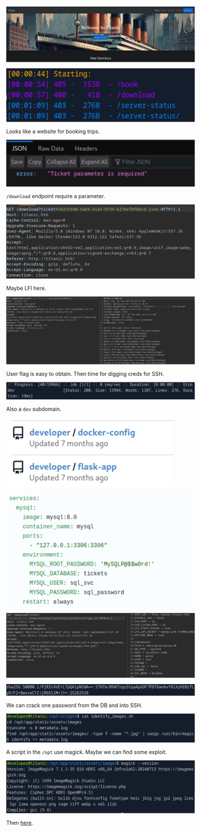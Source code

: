![image-20250216135838288](./assets/image-20250216135838288.png)

![image-20250216140207977](./assets/image-20250216140207977.png)

Looks like a website for booking trips.

![image-20250216140306079](./assets/image-20250216140306079.png)

`/download` endpoint require a parameter.

![image-20250216140446807](./assets/image-20250216140446807.png)

Maybe LFI here.

![image-20250216140613379](./assets/image-20250216140613379.png)

User flag is easy to obtain. Then time for digging creds for SSH.

![image-20250216141159756](./assets/image-20250216141159756.png)

Also a `dev` subdomain.

![image-20250216141245679](./assets/image-20250216141245679.png)

![image-20250216141312435](./assets/image-20250216141312435.png)

![image-20250216141726226](./assets/image-20250216141726226.png)

![image-20250216142152921](./assets/image-20250216142152921.png)

We can crack one password from the DB and into SSH.

![image-20250216142743600](./assets/image-20250216142743600.png)

A script in the `/opt` use magick. Maybe we can find some exploit.

![image-20250216143504536](./assets/image-20250216143504536.png)

Then [here](https://github.com/ImageMagick/ImageMagick/security/advisories/GHSA-8rxc-922v-phg8).



